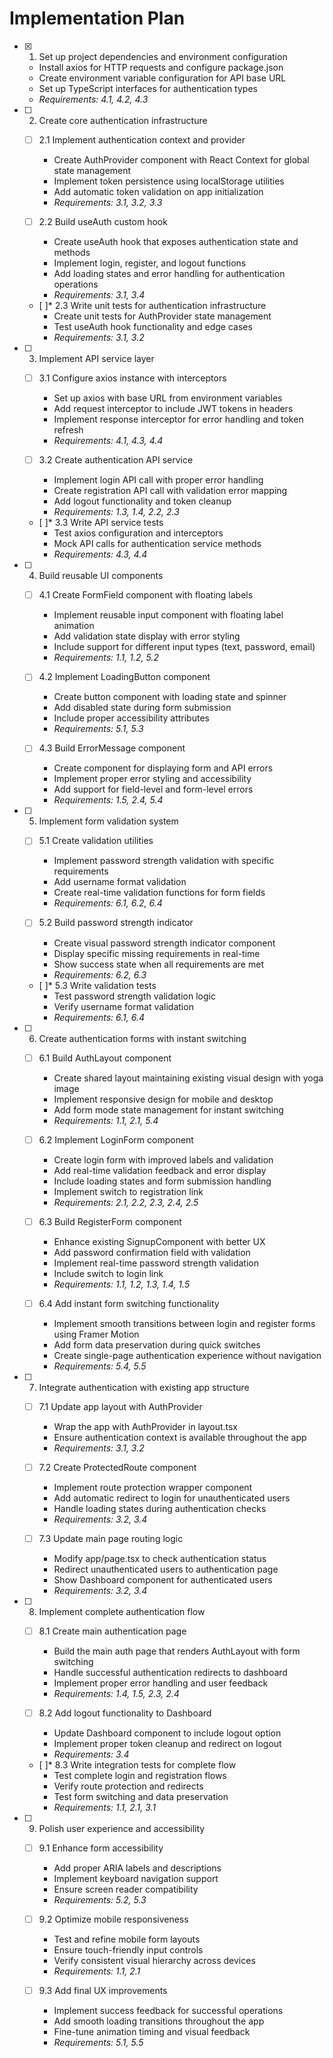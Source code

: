 # Implementation Plan

- [x] 1. Set up project dependencies and environment configuration
  - Install axios for HTTP requests and configure package.json
  - Create environment variable configuration for API base URL
  - Set up TypeScript interfaces for authentication types
  - _Requirements: 4.1, 4.2, 4.3_

- [ ] 2. Create core authentication infrastructure
  - [ ] 2.1 Implement authentication context and provider
    - Create AuthProvider component with React Context for global state management
    - Implement token persistence using localStorage utilities
    - Add automatic token validation on app initialization
    - _Requirements: 3.1, 3.2, 3.3_

  - [ ] 2.2 Build useAuth custom hook
    - Create useAuth hook that exposes authentication state and methods
    - Implement login, register, and logout functions
    - Add loading states and error handling for authentication operations
    - _Requirements: 3.1, 3.4_

  - [ ]* 2.3 Write unit tests for authentication infrastructure
    - Create unit tests for AuthProvider state management
    - Test useAuth hook functionality and edge cases
    - _Requirements: 3.1, 3.2_

- [ ] 3. Implement API service layer
  - [ ] 3.1 Configure axios instance with interceptors
    - Set up axios with base URL from environment variables
    - Add request interceptor to include JWT tokens in headers
    - Implement response interceptor for error handling and token refresh
    - _Requirements: 4.1, 4.3, 4.4_

  - [ ] 3.2 Create authentication API service
    - Implement login API call with proper error handling
    - Create registration API call with validation error mapping
    - Add logout functionality and token cleanup
    - _Requirements: 1.3, 1.4, 2.2, 2.3_

  - [ ]* 3.3 Write API service tests
    - Test axios configuration and interceptors
    - Mock API calls for authentication service methods
    - _Requirements: 4.3, 4.4_

- [ ] 4. Build reusable UI components
  - [ ] 4.1 Create FormField component with floating labels
    - Implement reusable input component with floating label animation
    - Add validation state display with error styling
    - Include support for different input types (text, password, email)
    - _Requirements: 1.1, 1.2, 5.2_

  - [ ] 4.2 Implement LoadingButton component
    - Create button component with loading state and spinner
    - Add disabled state during form submission
    - Include proper accessibility attributes
    - _Requirements: 5.1, 5.3_

  - [ ] 4.3 Build ErrorMessage component
    - Create component for displaying form and API errors
    - Implement proper error styling and accessibility
    - Add support for field-level and form-level errors
    - _Requirements: 1.5, 2.4, 5.4_

- [ ] 5. Implement form validation system
  - [ ] 5.1 Create validation utilities
    - Implement password strength validation with specific requirements
    - Add username format validation
    - Create real-time validation functions for form fields
    - _Requirements: 6.1, 6.2, 6.4_

  - [ ] 5.2 Build password strength indicator
    - Create visual password strength indicator component
    - Display specific missing requirements in real-time
    - Show success state when all requirements are met
    - _Requirements: 6.2, 6.3_

  - [ ]* 5.3 Write validation tests
    - Test password strength validation logic
    - Verify username format validation
    - _Requirements: 6.1, 6.4_

- [ ] 6. Create authentication forms with instant switching
  - [ ] 6.1 Build AuthLayout component
    - Create shared layout maintaining existing visual design with yoga image
    - Implement responsive design for mobile and desktop
    - Add form mode state management for instant switching
    - _Requirements: 1.1, 2.1, 5.4_

  - [ ] 6.2 Implement LoginForm component
    - Create login form with improved labels and validation
    - Add real-time validation feedback and error display
    - Include loading states and form submission handling
    - Implement switch to registration link
    - _Requirements: 2.1, 2.2, 2.3, 2.4, 2.5_

  - [ ] 6.3 Build RegisterForm component
    - Enhance existing SignupComponent with better UX
    - Add password confirmation field with validation
    - Implement real-time password strength validation
    - Include switch to login link
    - _Requirements: 1.1, 1.2, 1.3, 1.4, 1.5_

  - [ ] 6.4 Add instant form switching functionality
    - Implement smooth transitions between login and register forms using Framer Motion
    - Add form data preservation during quick switches
    - Create single-page authentication experience without navigation
    - _Requirements: 5.4, 5.5_

- [ ] 7. Integrate authentication with existing app structure
  - [ ] 7.1 Update app layout with AuthProvider
    - Wrap the app with AuthProvider in layout.tsx
    - Ensure authentication context is available throughout the app
    - _Requirements: 3.1, 3.2_

  - [ ] 7.2 Create ProtectedRoute component
    - Implement route protection wrapper component
    - Add automatic redirect to login for unauthenticated users
    - Handle loading states during authentication checks
    - _Requirements: 3.2, 3.4_

  - [ ] 7.3 Update main page routing logic
    - Modify app/page.tsx to check authentication status
    - Redirect unauthenticated users to authentication page
    - Show Dashboard component for authenticated users
    - _Requirements: 3.2, 3.4_

- [ ] 8. Implement complete authentication flow
  - [ ] 8.1 Create main authentication page
    - Build the main auth page that renders AuthLayout with form switching
    - Handle successful authentication redirects to dashboard
    - Implement proper error handling and user feedback
    - _Requirements: 1.4, 1.5, 2.3, 2.4_

  - [ ] 8.2 Add logout functionality to Dashboard
    - Update Dashboard component to include logout option
    - Implement proper token cleanup and redirect on logout
    - _Requirements: 3.4_

  - [ ]* 8.3 Write integration tests for complete flow
    - Test complete login and registration flows
    - Verify route protection and redirects
    - Test form switching and data preservation
    - _Requirements: 1.1, 2.1, 3.1_

- [ ] 9. Polish user experience and accessibility
  - [ ] 9.1 Enhance form accessibility
    - Add proper ARIA labels and descriptions
    - Implement keyboard navigation support
    - Ensure screen reader compatibility
    - _Requirements: 5.2, 5.3_

  - [ ] 9.2 Optimize mobile responsiveness
    - Test and refine mobile form layouts
    - Ensure touch-friendly input controls
    - Verify consistent visual hierarchy across devices
    - _Requirements: 1.1, 2.1_

  - [ ] 9.3 Add final UX improvements
    - Implement success feedback for successful operations
    - Add smooth loading transitions throughout the app
    - Fine-tune animation timing and visual feedback
    - _Requirements: 5.1, 5.5_